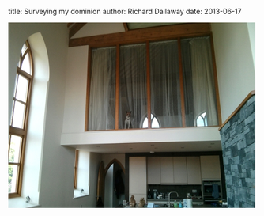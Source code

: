 
title: Surveying my dominion
author: Richard Dallaway
date: 2013-06-17

<div><a href="/media/IMG_20130617_183442.JPG"><img src="/media/IMG_20130617_183442.JPG.500.JPG" width="500" height="375"/></a></div>


  
    